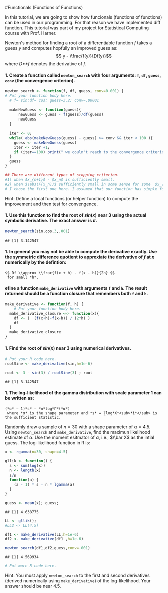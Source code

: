 
#Functionals (Functions of Functions)


In this tutorial, we are going to show how funcionals (functions of functions) can be used in our programming. For that reason we have implemented diff function. This tutorial was part of my project for Statistical Computing course with Prof. Harner.

Newton's method for finding a root of a differentiable function *f* takes a guess *y* and computes hopfully an improved guess as:
$$ y - \\frac{f(y)}{Df(y)}$$
 where *D**f* denotes the derivative of *f*.

#### 1.  Create a function called `newton_search` with four arguments: `f`, `df`, `guess`, `conv` (the convergence criterion).

``` r
newton_search <- function(f, df, guess, conv=0.001) {
# Put your function body here.
  # f= sin;df= cos; guess=3.2; conv=.00001
  
  makeNewGuess <- function(guess){
      newGuess <- guess - f(guess)/df(guess)
      newGuess
  }
  
  iter <- 0;
  while( abs(makeNewGuess(guess) - guess) >= conv && iter < 100 ){
    guess <- makeNewGuess(guess)
    iter <- iter +1;
    if (iter==100) print(" we couln't reach to the convergence criterion in 100 attempts")
  }
  guess
}

## There are different types of stopping criterion. 
#1) when $x_{n+1}$ - $x_n$ is sufficiently small. 
#2) when $\abs(F(x_n))$ sufficiently small in some sense for some  $x_{n}$
# I chose the first one here. I assumed that our function has simple format.
```

Hint: Define a local functions (or helper function) to compute the improvement and then test for convengence.

#### 1.  Use this function to find the root of *s**i**n*(*x*) near 3 using the actual symbolic derivative. The exact answer is *π*.

``` r
newton_search(sin,cos,3,.001)
```

    ## [1] 3.142547

#### 1.  In general you may not be able to compute the derivative exactly. Use the symmetric difference quotient to approxiate the derivative of *f* at *x* numerically by the defintion:
    $$ Df \\approx \\frac{f(x + h) - f(x - h)}{2h} $$
     for small *h*.

#### efine a function `make_derivative` with arguments `f` and `h`. The result returned should be a function closure that remembers both `f` and `h`.

``` r
make_derivative <- function(f, h) {
    # Put your function body here.
  make_derivative_closure <<- function(x){
    df <- (  (f(x+h)-f(x-h)) / (2*h) )
    df  
  }
  make_derivative_closure
}
```

#### 1.  Find the root of *s**i**n*(*x*) near 3 using numerical derivatives.

``` r
# Put your R code here.
rootSine <- make_derivative(sin,h=1e-6)

root <- 3 - sin(3) / rootSine(3) ; root
```

    ## [1] 3.142547

#### 1.  The log-likelihood of the gamma distribution with scale parameter 1 can be written as:
    (*α* − 1)*s* − *n*log*Γ*(*α*)
     where *α* is the shape parameter and *s* = ∑log*X*<sub>*i*</sub> is the sufficient statistic.

Randomly draw a sample of *n* = 30 with a shape parameter of *α* = 4.5. Using `newton_search` and `make_derivative`, find the maximun likelihood estimate of *α*. Use the moment esitmator of *α*, i.e., $\\bar X$ as the intial guess. The log-likelihood function in R is:

``` r
x <- rgamma(n=30, shape=4.5)

gllik <- function() {
  s <- sum(log(x))
  n <- length(x)
  s/n
  function(a) {
    (a - 1) * s - n * lgamma(a)
  }
}

guess <- mean(x); guess; 
```

    ## [1] 4.638775

``` r
LL <- gllik();
#LL2 <- LL(4.5)

df1 <- make_derivative(LL,h=1e-6)
df2 <- make_derivative(df1 ,h=1e-6)

newton_search(df1,df2,guess,conv=.001)
```

    ## [1] 4.569934

``` r
# Put more R code here.
```

Hint: You must apply `newton_search` to the first and second derivatives (derived numerically using `make_derivative`) of the log-likelihood. Your answer should be near 4.5.
